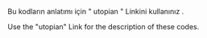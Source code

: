 Bu kodların anlatımı için " utopian " Linkini kullanınız .

Use the "utopian" Link for the description of these codes.
